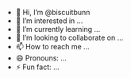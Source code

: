 - 👋 Hi, I’m @biscuitbunn
- 👀 I’m interested in ...
- 🌱 I’m currently learning ...
- 💞️ I’m looking to collaborate on ...
- 📫 How to reach me ...
- 😄 Pronouns: ...
- ⚡ Fun fact: ...

<!---
biscuitbunn/biscuitbunn is a ✨ special ✨ repository because its `README.md` (this file) appears on your GitHub profile.
You can click the Preview link to take a look at your changes.
--->
